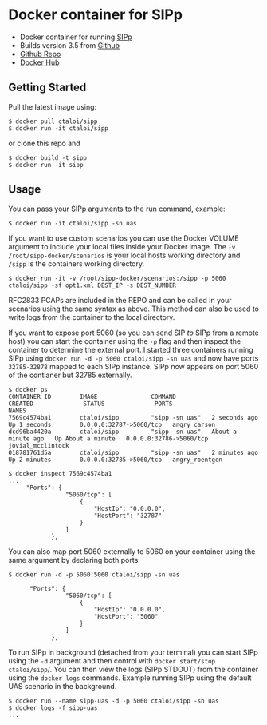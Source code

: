 # Docker container for SIPp

- Docker container for running [SIPp](http://sipp.sourceforge.net/index.html)
- Builds version 3.5 from [Github ](https://github.com/SIPp)
- [Github Repo](https://github.com/ctaloi/docker-sipp)
- [Docker Hub](https://hub.docker.com/r/ctaloi/sipp/)

## Getting Started

Pull the latest image using:

```
$ docker pull ctaloi/sipp
$ docker run -it ctaloi/sipp
```

or clone this repo and

```
$ docker build -t sipp
$ docker run -it sipp
```

## Usage

You can pass your SIPp arguments to the run command, example:

```
$ docker run -it ctaloi/sipp -sn uas
```

If you want to use custom scenarios you can use the Docker VOLUME argument to include your local files inside your Docker image.  The `-v /root/sipp-docker/scenarios` is your local hosts working directory and `/sipp` is the containers working directory.

```
$ docker run -it -v /root/sipp-docker/scenarios:/sipp -p 5060 ctaloi/sipp -sf opt1.xml DEST_IP -s DEST_NUMBER
```

RFC2833 PCAPs are included in the REPO and can be called in your scenarios using the same syntax as above.  This method can also be used to write logs from the container to the local directory.

If you want to expose port 5060 (so you can send SIP _to_ SIPp from a remote host) you can start the container using the `-p` flag and then inspect the container to determine the external port.  I started three containers running SIPp using `docker run -d -p 5060 ctaloi/sipp -sn uas` and now have ports `32785-32878` mapped to each SIPp instance.  SIPp now appears on port 5060 of the contianer but 32785 externally.

```
$ docker ps
CONTAINER ID        IMAGE               COMMAND                  CREATED              STATUS              PORTS                     NAMES
7569c4574ba1        ctaloi/sipp         "sipp -sn uas"   2 seconds ago        Up 1 seconds        0.0.0.0:32787->5060/tcp   angry_carson
dcd96ba4420a        ctaloi/sipp         "sipp -sn uas"   About a minute ago   Up About a minute   0.0.0.0:32786->5060/tcp   jovial_mcclintock
018781761d5a        ctaloi/sipp         "sipp -sn uas"   2 minutes ago        Up 2 minutes        0.0.0.0:32785->5060/tcp   angry_roentgen

$ docker inspect 7569c4574ba1
...
     "Ports": {
                "5060/tcp": [
                    {
                        "HostIp": "0.0.0.0",
                        "HostPort": "32787"
                    }
                ]
            },
```

You can also map port 5060 externally to 5060 on your container using the same argument by declaring both ports:

```
$ docker run -d -p 5060:5060 ctaloi/sipp -sn uas

      "Ports": {
                "5060/tcp": [
                    {
                        "HostIp": "0.0.0.0",
                        "HostPort": "5060"
                    }
                ]
            },

```

To run SIPp in background (detached from your terminal) you can start SIPp using the `-d` argument and then control with `docker start/stop ctaloi/sipp`/.  You can then view the logs (SIPp STDOUT) from the container using the `docker logs` commands.  Example running SIPp using the default UAS scenario in the background.

```
$ docker run --name sipp-uas -d -p 5060 ctaloi/sipp -sn uas
$ docker logs -f sipp-uas
...
```
